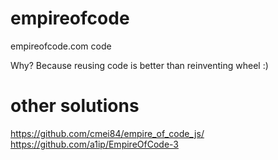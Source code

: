 # empireofcode
empireofcode.com code

Why? Because reusing code is better than reinventing wheel :)


# other solutions

https://github.com/cmei84/empire_of_code_js/
https://github.com/a1ip/EmpireOfCode-3

